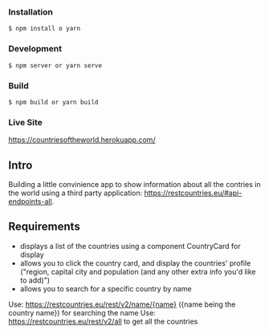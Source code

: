 ### Installation
```shell
$ npm install o yarn
```

### Development
```shell
$ npm server or yarn serve
```

### Build
```shell
$ npm build or yarn build
```

### Live Site
https://countriesoftheworld.herokuapp.com/

## Intro
Building a little convinience app to show information about all the contries in the world using a third party application: https://restcountries.eu/#api-endpoints-all.

## Requirements
- displays a list of the countries using a component CountryCard for display
- allows you to click the country card, and display the countries' profile ("region, capital city and population (and any other extra info you'd like to add)")
- allows you to search for a specific country by name

Use: https://restcountries.eu/rest/v2/name/{name}  ({name being the country name}) for searching the name
Use: https://restcountries.eu/rest/v2/all to get all the countries
